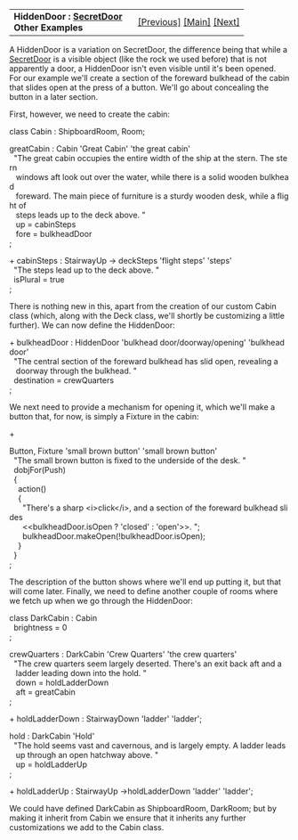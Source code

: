 <table width="100%" data-border="0" data-cellspacing="0"
data-cellpadding="3" data-bgcolor="#C0C0C0">
<colgroup>
<col style="width: 50%" />
<col style="width: 50%" />
</colgroup>
<tbody>
<tr>
<td style="text-align: left;"><strong>HiddenDoor : <a
href="secretdoor.htm">SecretDoor</a><br />
Other Examples<br />
</strong></td>
<td style="text-align: right;"><a href="floorless.htm">[Previous]</a> <a
href="generalintroduction.htm">[Main]</a> <a
href="entryportal.htm">[Next]</a></td>
</tr>
</tbody>
</table>

  
A HiddenDoor is a variation on SecretDoor, the difference being that
while a [SecretDoor](secretdoor.htm) is a visible object (like the rock
we used before) that is not apparently a door, a HiddenDoor isn't even
visible until it's been opened. For our example we'll create a section
of the foreward bulkhead of the cabin that slides open at the press of a
button. We'll go about concealing the button in a later section.  
  
First, however, we need to create the cabin:  
  
class Cabin : ShipboardRoom, Room;  
  
greatCabin : Cabin 'Great Cabin' 'the great cabin'  
  "The great cabin occupies the entire width of the ship at the stern. The stern  
   windows aft look out over the water, while there is a solid wooden bulkhead  
   foreward. The main piece of furniture is a sturdy wooden desk, while a flight of  
   steps leads up to the deck above. "  
   up = cabinSteps  
   fore = bulkheadDoor  
;  
  
+ cabinSteps : StairwayUp -\> deckSteps 'flight steps' 'steps'  
  "The steps lead up to the deck above. "  
  isPlural = true  
;  
  
There is nothing new in this, apart from the creation of our custom
Cabin class (which, along with the Deck class, we'll shortly be
customizing a little further). We can now define the HiddenDoor:  
  
+ bulkheadDoor : HiddenDoor 'bulkhead door/doorway/opening' 'bulkhead door'  
  "The central section of the foreward bulkhead has slid open, revealing a   
   doorway through the bulkhead. "  
  destination = crewQuarters   
;  
  
We next need to provide a mechanism for opening it, which we'll make a
button that, for now, is simply a Fixture in the cabin:  
  
+ 

Button, Fixture 'small brown button' 'small brown button'  
  "The small brown button is fixed to the underside of the desk. "  
  dobjFor(Push)  
  {  
    action()  
    {  
      "There's a sharp \<i\>click\</i\>, and a section of the foreward bulkhead slides  
      \<\<bulkheadDoor.isOpen ? 'closed' : 'open'\>\>. ";  
      bulkheadDoor.makeOpen(!bulkheadDoor.isOpen);  
    }  
  }    
;  
  
The description of the button shows where we'll end up putting it, but
that will come later. Finally, we need to define another couple of rooms
where we fetch up when we go through the HiddenDoor:  
  
class DarkCabin : Cabin  
  brightness = 0  
;  
  
  
crewQuarters : DarkCabin 'Crew Quarters' 'the crew quarters'  
  "The crew quarters seem largely deserted. There's an exit back aft and a  
   ladder leading down into the hold. "  
   down = holdLadderDown  
   aft = greatCabin  
;  
  
+ holdLadderDown : StairwayDown 'ladder' 'ladder';  
  
  
hold : DarkCabin 'Hold'  
  "The hold seems vast and cavernous, and is largely empty. A ladder leads  
   up through an open hatchway above. "  
   up = holdLadderUp    
;  
  
+ holdLadderUp : StairwayUp -\>holdLadderDown 'ladder' 'ladder';  
  
  
We could have defined DarkCabin as ShipboardRoom, DarkRoom; but by
making it inherit from Cabin we ensure that it inherits any further
customizations we add to the Cabin class.  
  
  
